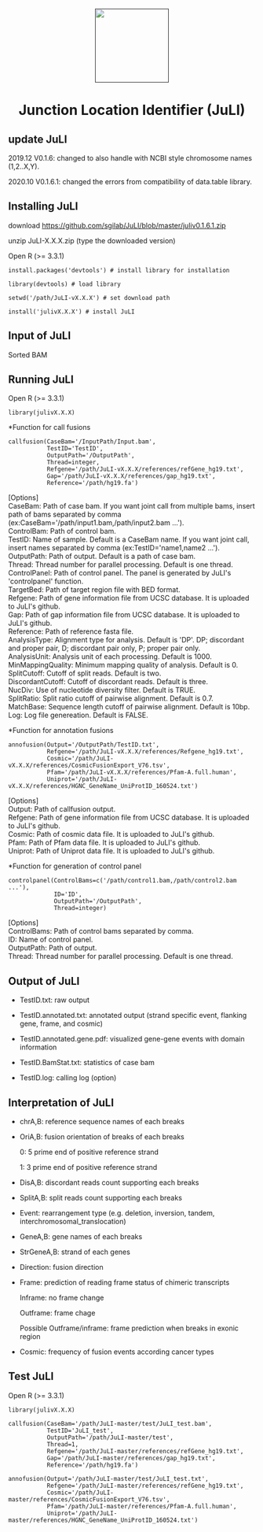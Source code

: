 <p align="center">
  <a href="">
    <img height="150" src="https://github.com/sgilab/JuLI/blob/master/JuLI_logo.png">
  </a>
  <h1 align="center">Junction Location Identifier (JuLI)</h1>
</p>

update JuLI
----------------
2019.12 V0.1.6: changed to also handle with NCBI style chromosome names (1,2..X,Y).

2020.10 V0.1.6.1: changed the errors from compatibility of data.table library.

Installing JuLI
----------------
download https://github.com/sgilab/JuLI/blob/master/juliv0.1.6.1.zip

unzip JuLI-X.X.X.zip (type the downloaded version)

Open R (>= 3.3.1)

    install.packages('devtools') # install library for installation
    
    library(devtools) # load library
    
    setwd('/path/JuLI-vX.X.X') # set download path
    
    install('julivX.X.X') # install JuLI
  
  
Input of JuLI
----------------
Sorted BAM


Running JuLI
----------------
Open R (>= 3.3.1)

    library(julivX.X.X)

 *Function for call fusions
    
    callfusion(CaseBam='/InputPath/Input.bam',             
               TestID='TestID',           
               OutputPath='/OutputPath',     
               Thread=integer,         
               Refgene='/path/JuLI-vX.X.X/references/refGene_hg19.txt',          
               Gap='/path/JuLI-vX.X.X/references/gap_hg19.txt',
               Reference='/path/hg19.fa')

[Options]  
CaseBam: Path of case bam. If you want joint call from multiple bams, insert path of bams separated by comma (ex:CaseBam='/path/input1.bam,/path/input2.bam ...').  
ControlBam: Path of control bam.    
TestID: Name of sample. Default is a CaseBam name. If you want joint call, insert names separated by comma (ex:TestID='name1,name2 ...').  
OutputPath: Path of output. Default is a path of case bam.  
Thread: Thread number for parallel processing. Default is one thread.  
ControlPanel: Path of control panel. The panel is generated by JuLI's 'controlpanel' function.  
TargetBed: Path of target region file with BED format.  
Refgene: Path of gene information file from UCSC database. It is uploaded to JuLI's github.  
Gap: Path of gap information file from UCSC database. It is uploaded to JuLI's github.  
Reference: Path of reference fasta file.  
AnalysisType: Alignment type for analysis. Default is 'DP'. DP; discordant and proper pair, D; discordant pair only, P; proper pair only.  
AnalysisUnit: Analysis unit of each processing. Default is 1000.  
MinMappingQuality: Minimum mapping quality of analysis. Default is 0.  
SplitCutoff: Cutoff of split reads. Default is two.  
DiscordantCutoff: Cutoff of discordant reads. Default is three.  
NucDiv: Use of nucleotide diversity filter. Default is TRUE.  
SplitRatio: Split ratio cutoff of pairwise alignment. Default is 0.7.  
MatchBase: Sequence length cutoff of pairwise alignment. Default is 10bp.  
Log: Log file genereation. Default is FALSE.  


*Function for annotation fusions

    annofusion(Output='/OutputPath/TestID.txt',         
               Refgene='/path/JuLI-vX.X.X/references/Refgene_hg19.txt',            
               Cosmic='/path/JuLI-vX.X.X/references/CosmicFusionExport_V76.tsv',             
               Pfam='/path/JuLI-vX.X.X/references/Pfam-A.full.human',             
               Uniprot='/path/JuLI-vX.X.X/references/HGNC_GeneName_UniProtID_160524.txt')

[Options]  
Output: Path of callfusion output.  
Refgene: Path of gene information file from UCSC database. It is uploaded to JuLI's github.  
Cosmic: Path of cosmic data file. It is uploaded to JuLI's github.  
Pfam: Path of Pfam data file. It is uploaded to JuLI's github.  
Uniprot: Path of Uniprot data file. It is uploaded to JuLI's github.  


*Function for generation of control panel

    controlpanel(ControlBams=c('/path/control1.bam,/path/control2.bam ...'),
                 ID='ID',
                 OutputPath='/OutputPath',
                 Thread=integer)

[Options]  
ControlBams: Path of control bams separated by comma.  
ID: Name of control panel.  
OutputPath: Path of output.  
Thread: Thread number for parallel processing. Default is one thread.  



Output of JuLI
----------------
-	TestID.txt: raw output

-	TestID.annotated.txt: annotated output (strand specific event, flanking gene, frame, and cosmic)

-	TestID.annotated.gene.pdf: visualized gene-gene events with domain information

-	TestID.BamStat.txt: statistics of case bam

-	TestID.log: calling log (option)


Interpretation of JuLI
----------------
-	chrA,B: reference sequence names of each breaks

-	OriA,B: fusion orientation of breaks of each breaks

    0: 5 prime end of positive reference strand

    1: 3 prime end of positive reference strand

-	DisA,B: discordant reads count supporting each breaks

-	SplitA,B: split reads count supporting each breaks

-	Event: rearrangement type (e.g. deletion, inversion, tandem, interchromosomal_translocation)

-	GeneA,B: gene names of each breaks

-	StrGeneA,B: strand of each genes

-	Direction: fusion direction

-	Frame: prediction of reading frame status of chimeric transcripts

    Inframe: no frame change

    Outframe: frame chage

    Possible Outframe/inframe: frame prediction when breaks in exonic region

-	Cosmic: frequency of fusion events according cancer types


Test JuLI
----------------
Open R (>= 3.3.1)

    library(julivX.X.X)

    callfusion(CaseBam='/path/JuLI-master/test/JuLI_test.bam',         
               TestID='JuLI_test',           
               OutputPath='/path/JuLI-master/test',           
               Thread=1,         
               Refgene='/path/JuLI-master/references/refGene_hg19.txt',          
               Gap='/path/JuLI-master/references/gap_hg19.txt',
               Reference='/path/hg19.fa')

    annofusion(Output='/path/JuLI-master/test/JuLI_test.txt',        
               Refgene='/path/JuLI-master/references/refGene_hg19.txt',            
               Cosmic='/path/JuLI-master/references/CosmicFusionExport_V76.tsv',           
               Pfam='/path/JuLI-master/references/Pfam-A.full.human',          
               Uniprot='/path/JuLI-master/references/HGNC_GeneName_UniProtID_160524.txt')

